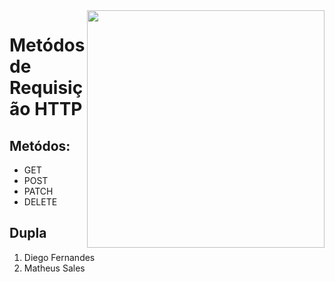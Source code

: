 <img align="right" height="380em" src="https://user-images.githubusercontent.com/88402851/156646768-37b36ef5-a6e9-4773-a36f-dab3555f95c1.svg" />
<h1 align="left">Metódos de Requisição HTTP</h1>


<h2 align="left">Metódos:</h2>

<ul align="left">
  <li>GET</li>
  <li>POST</li>
  <li>PATCH</li>
  <li>DELETE</LI>
</ul>

<h2>Dupla</h2>

<ol>
  <li>Diego Fernandes</li>
  <li>Matheus Sales</li>
</ol>